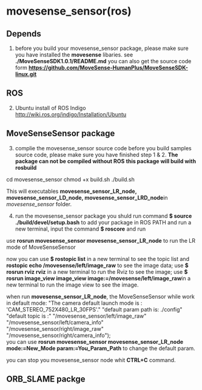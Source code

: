 # movesense_sensor(ros)

## Depends
1. before you build your movesense_sensor package, please make sure you have installed the **movesense** libaries.
  see **./MoveSenseSDK1.0.1/README.md**
  you can also get the source code form **https://github.com/MoveSense-HumanPlus/MoveSenseSDK-linux.git** 

## ROS
2. Ubuntu install of ROS Indigo 
  http://wiki.ros.org/indigo/Installation/Ubuntu

## MoveSenseSensor package 
3. complie the movesense_sensor source code
  before you build samples source code, please make sure you have finished step 1 & 2.
  **The package can not be compiled without ROS**
  **this package will build with rosbuild**
  
  cd movesense_sensor
  chmod +x build.sh
  ./build.sh

  This will executables **movesense_sensor_LR_node, movesense_sensor_LD_node, movesense_sensor_LRD_node**in *movesense_sensor* folder.

4. run the movesense_sensor package
  you shuld run command **$ source ./build/devel/setup.bash** to add your package in ROS PATH
  and run a new terminal, input the command **$ roscore** and run

  use **rosrun movesense_sensor movesense_sensor_LR_node** to run the LR mode of MoveSenseSensor
  
  now you can 
  use **$ rostopic list** in a new terminal to see the topic list and **rostopic echo /movesense/left/image_raw** to see the image data;
  use **$ rosrun rviz rviz** in a new terminal to run the Rviz to see the image;
  use **$ rosrun image_view image_view image:=/movesense/left/image_raw**in a new terminal to run the image view to see the image.
  
  when run **movesense_sensor_LR_node**, the MoveSenseSensor while work in default mode:
             "The camera default launch mode is : 'CAM_STEREO_752X480_LR_30FPS'."
             "default param path  is: ./config"
             "default topic is :"
             "/movesense_sensor/left/image_raw"
             "/movesense_sensor/left/camera_info"
             "/movesense_sensor/right/image_raw"
             "/movesense_sensor/right/camera_info");  
  you can use **rosrun movesense_sensor movesense_sensor_LR_node mode:=New_Mode param:=You_Param_Path** to change the default param.
  
  you can stop you movesense_sensor node whit **CTRL+C** command.
  
## ORB_SLAME packge

